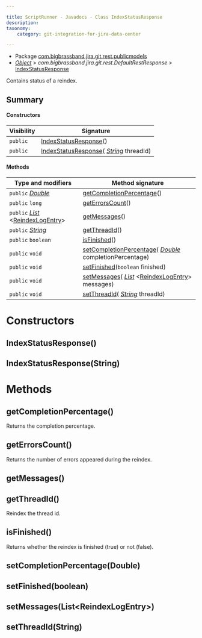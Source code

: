 ```yaml
---

title: ScriptRunner - Javadocs - Class IndexStatusResponse
description:
taxonomy:
    category: git-integration-for-jira-data-center

---
```


* Package [com.bigbrassband.jira.git.rest.publicmodels](#)
*  *[Object](https://docs.oracle.com/javase/8/docs/api/java/lang/Object.html)*  \> *com.bigbrassband.jira.git.rest.DefaultRestResponse* \> [IndexStatusResponse](#)


Contains status of a reindex.


## Summary
#### Constructors
| Visibility | Signature |
| --- | --- |
| `public` | [IndexStatusResponse](#indexstatusresponse)() |
| `public` | [IndexStatusResponse](#indexstatusresponsestring)( *[String](https://docs.oracle.com/javase/8/docs/api/java/lang/String.html)* threadId) |

#### Methods
| Type and modifiers | Method signature |
| --- | --- |
| `public`  *[Double](https://docs.oracle.com/javase/8/docs/api/java/lang/Double.html)*  | [getCompletionPercentage](#getcompletionpercentage)() |
| `public` `long` | [getErrorsCount](#geterrorscount)() |
| `public`  *[List](https://docs.oracle.com/javase/8/docs/api/java/util/List.html)* \<[ReindexLogEntry](/git-integration-for-jira-data-center/scriptrunner-javadoc-git-services-async-ReindexLogEntry-gij-self-managed)\> | [getMessages](#getmessages)() |
| `public`  *[String](https://docs.oracle.com/javase/8/docs/api/java/lang/String.html)*  | [getThreadId](#getthreadid)() |
| `public` `boolean` | [isFinished](#isfinished)() |
| `public` `void` | [setCompletionPercentage](#setcompletionpercentagedouble)( *[Double](https://docs.oracle.com/javase/8/docs/api/java/lang/Double.html)*  completionPercentage) |
| `public` `void` | [setFinished](#setfinishedboolean)(`boolean` finished) |
| `public` `void` | [setMessages](#setmessageslist)( *[List](https://docs.oracle.com/javase/8/docs/api/java/util/List.html)* \<[ReindexLogEntry](/git-integration-for-jira-data-center/scriptrunner-javadoc-git-services-async-ReindexLogEntry-gij-self-managed)\> messages) |
| `public` `void` | [setThreadId](#setthreadidstring)( *[String](https://docs.oracle.com/javase/8/docs/api/java/lang/String.html)*  threadId) |



# Constructors
## IndexStatusResponse()




## IndexStatusResponse(String)




# Methods
## getCompletionPercentage()
Returns the completion percentage.



## getErrorsCount()
Returns the number of errors appeared during the reindex.



## getMessages()



## getThreadId()
Reindex the thread id.



## isFinished()
Returns whether the reindex is finished (true) or not (false).



## setCompletionPercentage(Double)




## setFinished(boolean)




## setMessages(List\<ReindexLogEntry\>)




## setThreadId(String)





